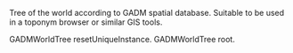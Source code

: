 Tree of the world according to GADM spatial database. Suitable to be used in a toponym browser or similar GIS tools.

GADMWorldTree resetUniqueInstance.
GADMWorldTree root.

